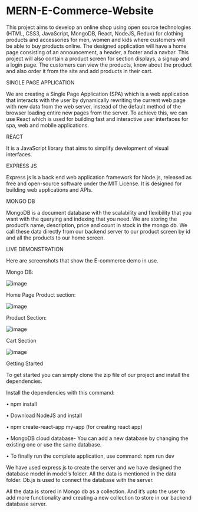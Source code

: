# MERN-E-Commerce-Website

This project aims to develop an online shop using open source technologies (HTML, CSS3, JavaScript, MongoDB, React, NodeJS, Redux) for clothing products and accessories for men, women and kids where customers will be able to buy products online. 
The designed application will have a home page consisting of an announcement, a header, a footer and a navbar. This project will also contain a product screen for section displays, a signup and a login page. The customers can view the products, know about the product and also order it from the site and add products in their cart.


SINGLE PAGE APPLICATION

We are creating a Single Page Application (SPA) which is a web application that interacts with the user by dynamically rewriting the current web page with new data from the web server, instead of the default method of the browser loading entire new pages from the server.
To achieve this, we can use React which is used for building fast and interactive user interfaces for spa, web and mobile applications.


REACT

It is a JavaScript library that aims to simplify development of visual interfaces.


EXPRESS JS

Express js is a back end web application framework for Node.js, released as free and open-source software under the MIT License. It is designed for building web applications and APIs.


MONGO DB

MongoDB is a document database with the scalability and flexibility that you want with the querying and indexing that you need. We are storing the product’s name, description, price and count in stock in the mongo db. We call these data directly from our backend server to our product screen by id and all the products to our home screen.



LIVE DEMONSTRATION

Here are screenshots that show the E-commerce demo in use.

Mongo DB:

![image](https://user-images.githubusercontent.com/54525830/174704063-a81cca25-8d8d-4fd4-b30e-72188f1f9b96.png)


Home Page Product section:

![image](https://user-images.githubusercontent.com/54525830/174704157-2598fd20-6459-4a01-b4cb-e08de3145bb7.png)


Product Section:

![image](https://user-images.githubusercontent.com/54525830/174704229-b8b50e16-9d8b-41d8-a7dc-f4c2cafa75d9.png)


Cart Section

![image](https://user-images.githubusercontent.com/54525830/174704271-fb90b1af-6cb4-4646-9e07-06e8b6add326.png)


Getting Started

To get started you can simply clone the zip file of our project and install the dependencies.

Install the dependencies with this command:

•	npm install

•	Download NodeJS and install

•	npm create-react-app my-app   (for creating react app)

•	MongoDB cloud database- You can add a new database by changing the existing one or use the same database. 

•	To finally run the complete application, use command: npm run dev

We have used express js to create the server and we have designed the database model in model’s folder. All the data is mentioned in the data folder. Db.js is used to connect the database with the server.

All the data is stored in Mongo db as a collection. And it’s upto the user to add more functionality and creating a new collection to store in our backend database server.
